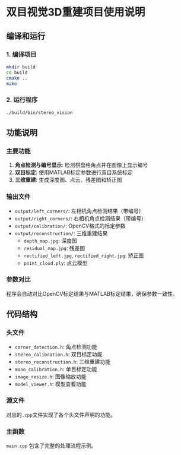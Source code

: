 # 双目视觉3D重建项目使用说明

## 编译和运行

### 1. 编译项目
```bash
mkdir build
cd build
cmake ..
make
```

### 2. 运行程序
```bash
./build/bin/stereo_vision
```

## 功能说明

### 主要功能
1. **角点检测与编号显示**: 检测棋盘格角点并在图像上显示编号
2. **双目标定**: 使用MATLAB标定参数进行双目系统标定
3. **三维重建**: 生成深度图、点云、残差图和矫正图

### 输出文件
- `output/left_corners/`: 左相机角点检测结果（带编号）
- `output/right_corners/`: 右相机角点检测结果（带编号）
- `output/calibration/`: OpenCV格式的标定参数
- `output/reconstruction/`: 三维重建结果
  - `depth_map.jpg`: 深度图
  - `residual_map.jpg`: 残差图
  - `rectified_left.jpg`, `rectified_right.jpg`: 矫正图
  - `point_cloud.ply`: 点云模型

### 参数对比
程序会自动对比OpenCV标定结果与MATLAB标定结果，确保参数一致性。

## 代码结构

### 头文件
- `corner_detection.h`: 角点检测功能
- `stereo_calibration.h`: 双目标定功能
- `stereo_reconstruction.h`: 三维重建功能
- `mono_calibration.h`: 单目标定功能
- `image_resize.h`: 图像缩放功能
- `model_viewer.h`: 模型查看功能

### 源文件
对应的`.cpp`文件实现了各个头文件声明的功能。

### 主函数
`main.cpp` 包含了完整的处理流程示例。